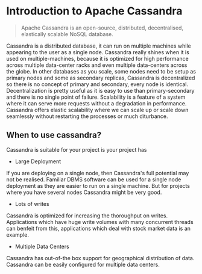 # Introduction to Apache Cassandra

> Apache Cassandra is an open-source, distributed, decentralised, elastically scalable NoSQL database. 

Cassandra is a distributed database, it can run on multiple machines while appearing to the user as a single node. Cassandra really shines when it is used on multiple-machines, because it is optimized for high performance across
multiple data-center racks and even multiple data-centers across the globe. In other databases as you scale, some nodes need to be setup as primary nodes and some as secondary replicas, Cassandra is decentralized so there is no concept of primary and secondary, every node is identical. Decentralization is pretty useful as it is easy to use than primary-secondary and there is no single point of failure. Scalability is a feature of a system where it can serve more requests without a degradation in performance. Cassandra offers elastic scalability where we can scale up or scale down seamlessly without restarting the processes or much diturbance.    


## When to use cassandra?

Cassandra is suitable for your project is your project has 

- Large Deployment

If you are deploying on a single node, then Cassandra's full potential may not be realised. Familiar DBMS software can be used for a single node deployment as they are easier to run on a single machine. But for projects where you have several nodes Cassandra might be very good.

- Lots of writes

Cassandra is optimized for increasing the thoroughput on writes. Applications which have huge write volumes with many concurrent threads can benfeit from this, applications which deal with stock market data is an example.

- Multiple Data Centers

Cassandra has out-of-the box support for geographical distribution of data. Cassandra can be easily configured for multiple data centers.
